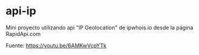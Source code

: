 # api-ip

Mini proyecto utilizando api "IP Geolocation" de ipwhois.io desde la página RapidApi.com

Fuente: https://youtu.be/6AMKwVcpYTk
